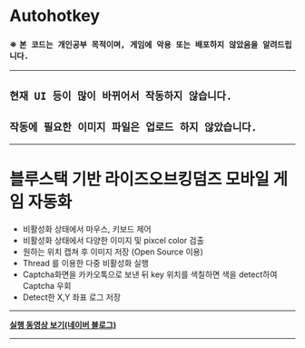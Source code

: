 # Autohotkey


### ※ `본 코드는 개인공부 목적이며, 게임에 악용 또는 배포하지 않았음을 알려드립니다.` 
-----------------------
## `현재 UI 등이 많이 바뀌어서 작동하지 않습니다. `
## `작동에 필요한 이미지 파일은 업로드 하지 않았습니다.` 

-------------------------

# 블루스택 기반 라이즈오브킹덤즈 모바일 게임 자동화 
+ 비활성화 상태에서 마우스, 키보드 제어
+ 비활성화 상태에서 다양한 이미지 및 pixcel color 검출 
+ 원하는 위치 캡쳐 후 이미지 저장 (Open Source 이용) 
+ Thread 를 이용한 다중 비활성화 실행 
+ Captcha화면을 카카오톡으로 보낸 뒤 key 위치를 색칠하면 색을 detect하여 Captcha 우회
+ Detect한 X,Y 좌표 로그 저장



--------------------------------


[**실행 동영상 보기(네이버 블로그)**](https://blog.naver.com/PostView.nhn?blogId=aflhzv&Redirect=View&logNo=222390376114&categoryNo=24&isAfterWrite=true&isMrblogPost=false&isHappyBeanLeverage=true&contentLength=5527)

-------------------------

